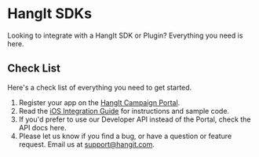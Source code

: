 HangIt SDKs
===========

Looking to integrate with a HangIt SDK or Plugin? Everything you need is here.

Check List
-------
Here's a check list of everything you need to get started.

 1. Register your app on the [HangIt Campaign Portal](http://portal.hangit.com). 
 2. Read the [iOS Integration Guide](https://github.com/hangit/iOS_SDK/blob/master/iOS_Integration_Guide.md) for instructions and sample code. 
 3. If you'd prefer to use our Developer API instead of the Portal, check the API docs here. 
 4. Please let us know if you find a bug, or have a question or feature request. Email us at support@hangit.com.
